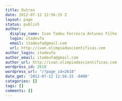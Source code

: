 ```yaml
---
title: Outras
date: 2012-07-12 12:56:15 Z
layout: page
status: publish
author:
  display_name: Ivan Tadeu Ferreira Antunes Filho
  login: itadeufa
  email: itadeufa@gmail.com
  url: http://ivan.olimpiadascientificas.com
author_login: itadeufa
author_email: itadeufa@gmail.com
author_url: http://ivan.olimpiadascientificas.com
wordpress_id: 2618
wordpress_url: "/?page_id=2618"
date_gmt: '2012-07-12 11:56:15 -0400'
categories: []
tags: []
comments: []
---
```


